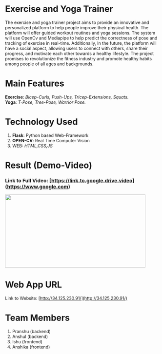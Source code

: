 # Exercise and Yoga Trainer
The exercise and yoga trainer project aims to provide an innovative and personalized platform to help people improve their physical health. The platform will offer guided workout routines and yoga sessions. The system will use OpenCv and Mediapipe to help predict the correctness of pose and tracking of exercise in real-time. Additionally, In the future, the platform will have a social aspect, allowing users to connect with others, share their progress, and motivate each other towards a healthy lifestyle. The project promises to revolutionize the fitness industry and promote healthy habits among people of all ages and backgrounds. 

# Main Features 
__Exercise__: *Bicep-Curls, Push-Ups, Tricep-Extensions, Squats.*  
__Yoga__: *T-Pose, Tree-Pose, Warrior Pose.* 

# Technology Used 
1. __Flask__: Python based Web-Framework
2. __OPEN-CV__: Real Time Computer Vision   
3. WEB: _HTML,CSS,JS_
 
# Result (Demo-Video)          
### Link to __Full Video__: [https://link.to.google.drive.video](https://www.google.com)
<img src="static/images/gifs/demo.gif" data-canonical-src="static/images/gifs/demo.gif" width="460" height="240" /> 
<!-- ![Demo-GIF](static/images/gifs/demo.gif)         --> 
 
# Web App URL 
Link to Website: [http://34.125.230.91/](http://34.125.230.91/) 

# Team Members 
1. Pranshu (backend)
2. Anshul (backend)  
3. Ishu (frontend)    
4. Anshika (frontend)




